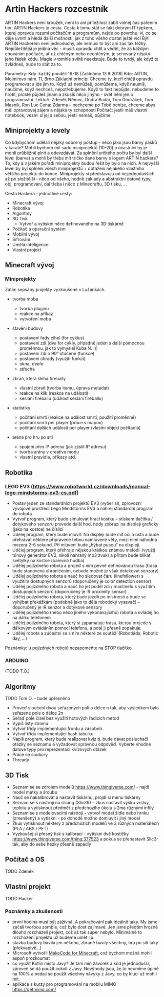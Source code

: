 # Artin Hackers rozcestník

ARTIN Hackers není kroužek, není to ani příležitost zabít volnej čas pařením her. ARTIN Hackers je cesta. Cesta k tomu stát se fakt dobrým IT týpkem, kterej opravdu rozumí počítačům a programům, nejde po povrchu, ví, co se děje uvnitř a hledá další možnosti, jak z toho všeho dostat ještě víc!
Být ARTIN Hackerem není jednoduchý, ale nemusí to být ani zas tak těžký. Nejdůležitější je jediná věc - musíš opravdu chtít a vědět, že za každým chováním počítače, ať už chtěným nebo nechtěným, je schovaný nějaký jeho řádek kódu. Magie v tomhle světě neexistuje.
Bude to tvrdý, ale když to zvládneš, bude to stát za to.

Parametry:
Kdy: každý pondělí 16-18 (Začínáme 13.8.2018)
Kde: ARTIN, Mojmírovo nám. 11, Brno
Základní princip: Chceme ty, kteří chtějí opravdu programovat a jde jim to. Když už nemůžeš, pomůžeme, když neumíš, naučíme, když nechceš, nepotřebujeme. Když to fakt nepůjde, nebudeme to hrotit, prostě půjdeš jinam a zkusíš něco jinýho - svět nění jen o programování.
Lektoři: Zdeněk Němec, Ondra Budai, Tom Ondráček, Tom Masník, Ron Luc
Cena: Zdarma – nechceme po Tobě peníze, chceme abys měl opravdovej zájem a nějaké ty schopnosti
Počítač: jestli máš vlastní notebook, vezmi si jej s sebou, jestli nemáš, půjčíme

## Miniprojekty a levely
Co kdybychom udělali nějaký odborný postup - něco jako jsou barvy pásků v karate? Mohli bychom mít sadu miniprojektů (10-20) a účastníci by je mohli průběžně plnit a odevzdávat. Za splnění určitého počtu by byl další level (barva) a mohli by třeba mít tričko dané barvy s logem ARTIN hackers? To, kdy a v jakém pořadí miniprojekty budou řešit by bylo na nich. A nejvyšší level by byl splnění všech miniprojektů + dotažení nějakého vlastního většího projektu do konce.
Miniprojekty si představuju od nejjednodušších až po složitější - něco od všeho, hodně základy a abstraktní datové typy, obj. programování, dál třeba i něco z Minecraftu, 3D tisku, ... 

Cesta Hackera - jednotlivé cesty:
* Minecraft vývoj
* Robotika
* Algoritmy
* 3D Tisk
    * Vytvoř a vytiskni něco definovaného na 3D tiskárně
* Počítač a operační systém
* Mobilní vývoj
* Šifrování
* Umělá inteligence
* Vlastní projekt


 


## Minecraft vývoj

### Miniprojekty

Zatím sepsány projekty vyzkoušené v Lužánkách.
* tvorba moba
  * tvorba pluginu
  * reakce na příkaz
  * vytvoření moba 

* stavění budovy 
  * postavení řady cihel (for cyklus)
  * postavení zdi (dva for cykly, případně jeden s další pomocnou proměnnou, jak to vymyslel Kuba N. :))
  * postavení zdi o 90° otočené (funkce)
  * postavení ohrady (využití funkcí)
  * okna, dveře
  * střecha

* zbraň, která šlehá firebally
  * vlastní zbraň (tvorba itemu, úprava metadat)
  * reakce na klik (reakce na události)
  * seslání fireballu (událost seslání fireballu)

* statistiky
  * počítání smrtí (reakce na událost smrti, použití proměnné)
  * počítání smrtí per player (práce s mapou)
  * počítání dalších událostí per player (vlastní objekt počítadla)

* aréna pro hru po síti
  * spojení přes IP adresu (jak zjistit IP adresu)
  * tvorba arény v creative modu
  * vlastní pravidla, příkazy atd.

## Robotika
### LEGO EV3 (https://www.robotworld.cz/downloads/manual-lego-mindstorms-ev3-cs.pdf) 
* Postav jeden ze standardních projektů EV3 (vyber si), zprovozni vývojové prostředí Lego Mindstorms EV3 a nahrej standardní program do robota
* Vytvoř program, který bude simulovat hrací kostku – stiskem tlačítka / dotykového senzoru provede další hod, hody zobrazí na displeji graficky (jako na kostce) ne číslicí
* Udělej program, který bude mluvit. Na displeji bude mít oči a ústa a bude přehrávat některé připravené tebou namluvené věty, mezi nimi náhodná mezera 2-6 sekund. Při mluvení bude „hýbat pusou“ na displeji.
* Udělej program, který přehraje nějakou krátkou známou melodii (využij tónový generátor EV3, nikoli nahraný mp3 zvuk) a přitom bude blikat světýlky na kostce (barevná hudba)
* Udělej pojízdného robota a projeď s ním pevně definovanou trasu (trasa bude stanovena ohraničením, nebude možné je však detekovat senzory)
* Udělej pojízdného robota a nauč ho sledovat čáru (linefollower) s využitím dostupných senzorů (doporučený je color detection sensor)
* Udělej pojízdného robota a nauč ho jet podél zdi / mantinelu s využitím dostupných senzorů (doporučený je IR proximity sensor)
* Udělej pojízdného robota, který bude jezdit po místnosti a bude se vyhýbat překážkám (podobně jako to dělá robotický vysavač) – doporučený je IR senzor a dotykové senzory
* Udělej pojízdného (nebo něco jiného vykonávajícího) robota a ovládej ho na dálku telefonem
* Udělej pojízdného robota, který si zapamatuje trasu, kterou projede s dálkovým ovládáním pomocí telefonu, a poté ji přesně zopakuje.
* Udělej robota a zúčastni se s ním některé ze soutěží (Robotiáda, Robotic day, …)

Poznámky: u pojízdných robotů nezapomeňte na STOP tlačítko

### ARDUINO
(TODO T.O.)

## Algoritmy
TODO Tom O. - bude upřesněno
* Proveď sloučení dvou seřazených polí o délce n tak, aby výsledkem bylo seřazené pole o délce 2n
* Seřaď pole čísel bez využití hotových řadicích metod
* Vypiš listy stromu
* Vytvoř třídy implementující frontu a zásobník
* Vytvoř třídu implementující hash tabulku
* Napiš program, který bude realizovat kvíz tj. bude dávat posluchači otázky se seznamu a vyžadovat správnou odpověď. Vyberte vhodné datové typy pro reprezentaci kvízových otázek
* Práce se soubory
* Thready

  
## 3D Tisk
* Seznam se se zdrojem modelů https://www.thingiverse.com/ - najdi model matky a šroubu
* Nauč se nakalibrovat a nastavit tiskárnu, projdi si menu tiskárny
* Seznam se s nástroji na slicing (Slic3R) - zkus nastavit výšku vrstvy, teplotu a vytisknout předmět z předchozího úkolu s 2ma různými infily
* Seznam se s modelovacími nástroji - vytvoř model židle nebo hrnku (zmenšený) a vytiskni - po dohodě možno domluvit i jiný model
* Zkus vytisknout některý z předchozích modelů ve 3 různých materiálech (PLA / ABS / PET)
* Vyzkoušej si přesný tisk s kalibrací - vytiskni dvě kostičky https://www.thingiverse.com/thing:377523 a pokus se přenastavit Slic3r tak, aby do sebe hezky přesně zapadly



## Počítač a OS
TODO Zdeněk

## Vlastní projekt
TODO Hacker

### Poznámky a zkušenosti
* první hodina musí být záživná. A pokračování pak ideálně taky. My jsme začali tvorbou zombie, což bylo dost zajímavé. Jen jsme předtím hrozně dlouho rozcházeli projekt, což až tak super nebylo. Minimálně to rozchození projektu už budeme umět líp.
* stavba budovy bavila jen někoho, zbraně bavily všechny, hra po síti taky (překvapivě...)
* Microsoft vytvořil [MakeCode for Minecraft](https://minecraft.makecode.com/), což bychom možná mohli aspoň prozkoumat
* co využít Kotlin místo Javy? Je tam míň závorek a kód je jednodušší, zároveň se dá použít cokoli z Javy. Nevýhody jsou, že to neumíme úplně na 100% a nedají se použít všechny návyky z Javy, co by kluci už mohli mít.
* aplikace s kurzy pro programování na mobilu MIMO https://getmimo.com/


